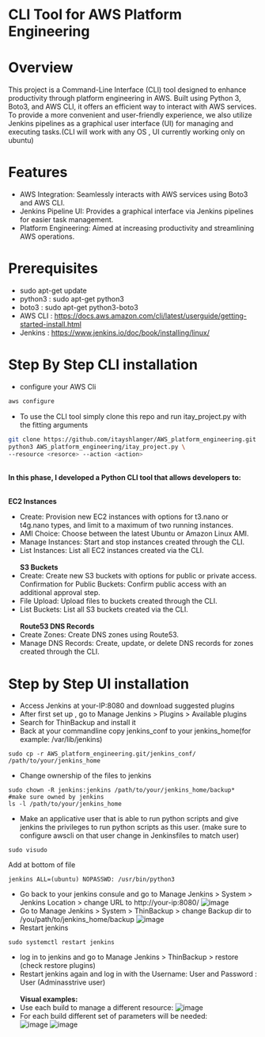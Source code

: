 # CLI Tool for AWS Platform Engineering
# Overview
This project is a Command-Line Interface (CLI) tool designed to enhance productivity through platform engineering in AWS. Built using Python 3, Boto3, and AWS CLI, it offers an efficient way to interact with AWS services. To provide a more convenient and user-friendly experience, we also utilize Jenkins pipelines as a graphical user interface (UI) for managing and executing tasks.(CLI will work with any OS , UI currently working only on ubuntu)
# Features
- AWS Integration: Seamlessly interacts with AWS services using Boto3 and AWS CLI.
- Jenkins Pipeline UI: Provides a graphical interface via Jenkins pipelines for easier task management.
- Platform Engineering: Aimed at increasing productivity and streamlining AWS operations.
# Prerequisites
- sudo apt-get update
-  python3 : sudo apt-get python3
-  boto3 : sudo apt-get python3-boto3
-  AWS CLI : https://docs.aws.amazon.com/cli/latest/userguide/getting-started-install.html
-  Jenkins : https://www.jenkins.io/doc/book/installing/linux/
# Step By Step CLI installation
- configure your AWS Cli
```bash
aws configure
```
-  To use the CLI tool simply clone this repo and run itay_project.py with the fitting arguments
```bash
git clone https://github.com/itayshlanger/AWS_platform_engineering.git
python3 AWS_platform_engineering/itay_project.py \
--resource <resorce> --action <action>
```
<br>**In this phase, I developed a Python CLI tool that allows developers to:**

<br>**EC2 Instances**
- Create: Provision new EC2 instances with options for t3.nano or t4g.nano types, and limit to a maximum of two running instances.
- AMI Choice: Choose between the latest Ubuntu or Amazon Linux AMI.
- Manage Instances: Start and stop instances created through the CLI.
- List Instances: List all EC2 instances created via the CLI.
<br><br>**S3 Buckets**
- Create: Create new S3 buckets with options for public or private access.
Confirmation for Public Buckets: Confirm public access with an additional approval step.
- File Upload: Upload files to buckets created through the CLI.
- List Buckets: List all S3 buckets created via the CLI.
<br><br>**Route53 DNS Records**
- Create Zones: Create DNS zones using Route53.
- Manage DNS Records: Create, update, or delete DNS records for zones created through the CLI.

# Step by Step UI installation
- Access Jenkins at your-IP:8080 and download suggested plugins
- After first set up , go to Manage Jenkins > Plugins > Available plugins
- Search for ThinBackup and install it
- Back at your commandline copy jenkins_conf to your jenkins_home(for example: /var/lib/jenkins)
```
sudo cp -r AWS_platform_engineering.git/jenkins_conf/ /path/to/your/jenkins_home
```
- Change ownership of the files to jenkins
```
sudo chown -R jenkins:jenkins /path/to/your/jenkins_home/backup*
#make sure owned by jenkins
ls -l /path/to/your/jenkins_home
```
- Make an applicative user that is able to run python scripts and give jenkins the privileges to run python scripts as this user.
(make sure to configure awscli on that user change in Jenkinsfiles to match user) 
```
sudo visudo
```
Add at bottom of file
```
jenkins ALL=(ubuntu) NOPASSWD: /usr/bin/python3
```
- Go back to your jenkins consule and go to Manage Jenkins > System > Jenkins Location > change URL to http://your-ip:8080/
  ![image](https://github.com/user-attachments/assets/82234b17-4f02-476a-89d5-006bc3ddf243)
- Go to Manage Jenkins > System > ThinBackup > change Backup dir to /you/path/to/jenkins_home/backup
![image](https://github.com/user-attachments/assets/3128de21-0132-4c23-a8c1-62c9c7fa36b2)
- Restart jenkins
```
sudo systemctl restart jenkins
```
- log in to jenkins and go to Manage Jenkins > ThinBackup > restore (check restore plugins)
- Restart jenkins again and log in with the Username: User and Password : User (Adminasstrive user)
<br><br>**Visual examples:**
- Use each build to manage a different resource:
![image](https://github.com/user-attachments/assets/9292d856-962d-41b8-8abf-c1c42d2f03a0)
- For each build different set of parameters will be needed:  
![image](https://github.com/user-attachments/assets/fd977abc-0811-416d-b8cf-6b7bc9ee6d1c)
![image](https://github.com/user-attachments/assets/7f9aef92-b158-450a-8ac9-85b1b14e0d8b)

